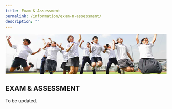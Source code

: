 ```yaml
---
title: Exam & Assessment
permalink: /information/exam-n-assessment/
description: ""
---
```


![](/images/Hildan%20Matters/Exam%20Banner.jpg)

EXAM & ASSESSMENT
-----------------

To be updated.